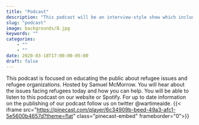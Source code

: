 ```yaml
---
title: "Podcast"
description: "This podcast will be an interview-style show which includes guests such as refugees, experts on refugee issues and more."
slug: "podcast"
image: backgrounds/8.jpg
keywords: ""
categories: 
    - ""
    - ""
date: 2020-03-18T17:00:00-05:00
draft: false
---
```


This podcast is focused on educating the public about refugee issues and refugee organizations. Hosted by Samuel McMorrow. You will hear about the issues facing refugees today and how you can help. You will be able to listen to this podcast on our website or Spotify. For up to date information on the publishing of our podcast follow us on twitter @wartimeaide.
{{< iframe src="https://pinecast.com/player/6c34909b-beed-49a3-afc1-5e5600b4657d?theme=flat" class="pinecast-embed" frameborder="0">}}
